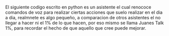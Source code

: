 El siguiente codigo escrito en python es un asistente el cual renococe comandos de voz para realizar ciertas acciones que suelo realizar en el dia a dia, realmnete
es algo pequeño, a comparacion de otros asistentes el no llegar a hacer ni el 1% de lo que hacen, por eso mismo se llama Juanes Talk 1%, para recordar el hecho
de que aquello que cree puede mejorar.
